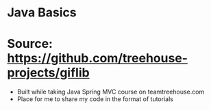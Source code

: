# Java Basics
# Source: https://github.com/treehouse-projects/giflib

- Built while taking Java Spring MVC course on teamtreehouse.com
- Place for me to share my code in the format of tutorials



